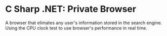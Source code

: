 # C Sharp .NET: Private Browser

A browser that elimates any user's information stored in the search engine. Using the CPU clock test to use browser's performance in real time. 
 

